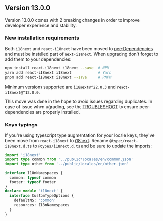 ## Version 13.0.0

Version 13.0.0 comes with 2 breaking changes in order to improve developer experience and
stability. 

### New installation requirements

Both `i18next` and `react-i18next` have been moved to [peerDependencies](https://github.com/npm/rfcs/blob/main/implemented/0030-no-install-optional-peer-deps.md)
and must be installed part of `next-i18next`. When upgrading don't forget to add them to your dependencies:

```bash
npm install react-i18next i18next --save  # NPM
yarn add react-i18next i18next            # Yarn
pnpm add react-i18next i18next --save     # PNPM
```

Minimum versions supported are `i18next@^22.0.3` and `react-i18next@^12.0.0`.

This move was done in the hope to avoid issues regarding duplicates. In case of issue when
uĝrading, see the [TROUBLESHOOT](https://github.com/i18next/next-i18next/blob/master/TROUBLESHOOT.md#multiple-instances)
to ensure peer-dependencies are properly installed. 

### Keys typings

If you're using typescript type augmentation for your locale keys, they've been move from `react-i18next` to [i18next](https://www.i18next.com/overview/typescript). 
Rename `@types/react-i18next.d.ts` to `@types/i18next.d.ts` and be sure to update the imports:

```typescript
import 'i18next'
import type common from '../public/locales/en/common.json'
import type other from '../public/locales/en/other.json'

interface I18nNamespaces {
  common: typeof common
  footer: typeof footer
}
declare module 'i18next' {
  interface CustomTypeOptions {
    defaultNS: 'common'
    resources: I18nNamespaces
  }
}
```
